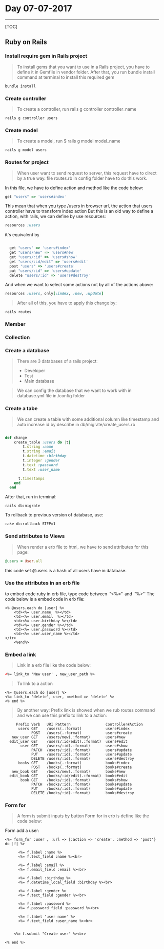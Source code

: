# Day 07-07-2017
----------

[TOC]

## Ruby on Rails
### Install require gem in Rails project
> To install gems that you want to use in a Rails project, you have to define it in Gemfile in vendor folder.
> After that, you run bundle install command at terminal to install this required gem
```
bundle install
```
### Create controller
> To create a controller, run rails  g controller controller_name
```
rails g controller users
```
### Create model
> To create a model, run $ rails g model model_name
```
rails g model users
```

### Routes for project
> When user want to send request to server, this request have to direct by a true way. file routes.rb in config folder have to do this work. 

In this file, we have to define action and method like the code below:
```ruby
get "users" => 'users#index'
```
This mean that when you type  /users in browser url, the action that users controller have to transform index action
But this is an old way to define a action, with rails, we can define by use resources:

```ruby
resources :users
```

it's equivalent by

```ruby

  get "users" => 'users#index'
  get "users/new" => 'users#new'
  get "users/:id" => 'users#show'
  get "users/:id/edit" => 'users#edit'
  post "users" => 'users#create'
  put "users/:id" => 'users#update'
  delete "users/:id" => 'users#destroy'

```
And when we want to select some actions not by all of the actions above:

```ruby
resources :users, only[:index, :new, :update]

```
>After all of this, you have to apply this change by:
```
rails routes
```
### Member
### Collection
###  Create a database
> There are 3 databases of a rails project:
> - Developer
> - Test
> - Main database

> We can config the database that we want to work with in database.yml file in /config folder

### Create a tabe
> We can create a table with some additional column like timestamp and auto increase id by describe in db/migrate/create_users.rb

```ruby

def change
    create_table :users do |t|
    	t.string :name
    	t.string :email
    	t.datetime :birthday
    	t.integer :gender
    	t.text :password
    	t.text :user_name

      t.timestamps
    end
  end
```


After that, run in terminal: 

```
rails db:migrate
```

To rollback to previous version of database, use:

```
rake db:rollback STEP=1
```

### Send attributes to Views

>When render a erb file to html, we have to send attributes for this page:
```ruby
@users = User.all
```
this code set @users is a hash of all users have in database.

### Use the attributes in an erb file

to embed code ruby in erb file, type code between ''<%='' and ''%>''
The code below is a embed code in erb file:
```vbscript-html
<% @users.each do |user| %>
	<td><%= user.name  %></td>
	<td><%= user.email  %></td> 
	<td><%= user.birthday %></td>
	<td><%= user.gender %></td>
	<td><%= user.password %></td>
	<td><%= user.user_name %></td>
</tr>		
	<%end%>
```

### Embed a link
> Link in a erb file like the code below:
```html
<%= link_to 'New user' , new_user_path %>	
```
> To link to a action
```vbscript-html
<%= @users.each do |user| %>
<%= link_to 'delete', user, :method => 'delete' %>
<% end %>
```
> By another way:
> Prefix link is showed when we rub routes command and we can use this prefix to link to a action:

         Prefix Verb   URI Pattern                Controller#Action
          users GET    /users(.:format)           users#index
                POST   /users(.:format)           users#create
       new_user GET    /users/new(.:format)       users#new
      edit_user GET    /users/:id/edit(.:format)  users#edit
           user GET    /users/:id(.:format)       users#show
                PATCH  /users/:id(.:format)       users#update
                PUT    /users/:id(.:format)       users#update
                DELETE /users/:id(.:format)       users#destroy
          books GET    /books(.:format)           books#index
                POST   /books(.:format)           books#create
       new_book GET    /books/new(.:format)       books#new
      edit_book GET    /books/:id/edit(.:format)  books#edit
           book GET    /books/:id(.:format)       books#show
                PATCH  /books/:id(.:format)       books#update
                PUT    /books/:id(.:format)       books#update
                DELETE /books/:id(.:format)       books#destroy


### Form for

> A form is submit inputs by button
> Form for in erb  is define like  the code below:

Form add a user:
```vbscript-html
<%= form_for :user , :url => {:action => 'create', :method => 'post'} do |f| %>
      
      <%= f.label :name %>
      <%= f.text_field :name %><br>

      <%= f.label :email %>
      <%= f.email_field :email %><br>

      <%= f.label :birthday %>
      <%= f.datetime_local_field :birthday %><br>

      <%= f.label :gender %>
      <%= f.text_field :gender %><br>

      <%= f.label :password %>
      <%= f.password_field :password %><br>

      <%= f.label 'user name' %>
      <%= f.text_field :user_name %><br>


    <%= f.submit "Create user" %><br>

<% end %>

```
